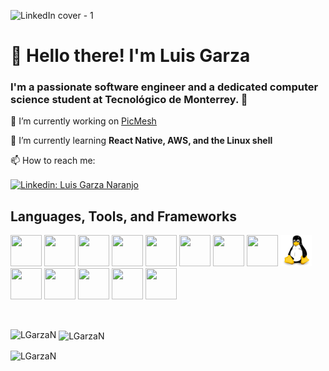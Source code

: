 ![LinkedIn cover - 1](https://github.com/LGarzaN/LGarzaN/assets/105826525/7654a063-2b4b-4d5b-8f7c-2a25f4a353c6)


# 👋 Hello there! I'm Luis Garza
### I'm a passionate software engineer and a dedicated computer science student at Tecnológico de Monterrey. 🚀 

🔭 I’m currently working on [PicMesh](https://github.com/LGarzaN/PicMesh)

🌱 I’m currently learning **React Native, AWS, and the Linux shell**

📫 How to reach me: <p align="left">
<a href="https://linkedin.com/in/luis-garza-naranjo-0b69a9251" target="blank"><img align="center" src="https://raw.githubusercontent.com/rahuldkjain/github-profile-readme-generator/master/src/images/icons/Social/linked-in-alt.svg" alt="Linkedin: Luis Garza Naranjo" height="30" width="59" /></a>
</p>


## Languages, Tools, and Frameworks
<p align="left">
  <img src="https://cdn.worldvectorlogo.com/logos/c.svg" width="50" height="50"/>
  <img src="https://cdn.worldvectorlogo.com/logos/python-5.svg" width="50" height="50"/>
  <img src="https://cdn.worldvectorlogo.com/logos/typescript.svg" width="50" height="50"/>
  <img src="https://cdn.worldvectorlogo.com/logos/react-2.svg" width="50" height="50"/>
  <img src="https://cdn.worldvectorlogo.com/logos/dot-net-core-7.svg" width="50" height="50"/>
  <img src="https://cdn.worldvectorlogo.com/logos/c--4.svg" width="50" height="50"/>
  <img src="https://cdn.worldvectorlogo.com/logos/logo-javascript.svg" width="50" height="50"/>
  <img src="https://cdn.worldvectorlogo.com/logos/nodejs-2.svg" width="50" height="50"/>
  <img src="https://raw.githubusercontent.com/devicons/devicon/master/icons/linux/linux-original.svg" alt="linux" width="50" height="50"/>
  <img src="https://cdn.worldvectorlogo.com/logos/debian-2.svg" width="50" height="50"/>
  <img src="https://cdn.worldvectorlogo.com/logos/mysql-logo.svg" width="50" height="50"/>
  <img src="https://cdn.worldvectorlogo.com/logos/html-1.svg" width="50" height="50"/>
  <img src="https://cdn.worldvectorlogo.com/logos/css-3.svg" width="50" height="50"/>
  <img src="https://cdn.worldvectorlogo.com/logos/postman.svg" width="50" height="50"/>
</p>

<br />




<p><img align="left" src="https://github-readme-stats.vercel.app/api/top-langs?username=LGarzaN&show_icons=true&locale=en&layout=compact&theme=dark" alt="LGarzaN" /></p>

<p>&nbsp;<img align="center" src="https://github-readme-stats.vercel.app/api?username=LGarzaN&show_icons=true&locale=en&theme=dark" alt="LGarzaN" /></p>

<p><img align="center" src="https://github-readme-streak-stats.herokuapp.com/?user=LGarzaN&theme=dark" alt="LGarzaN" /></p>



<!--
**LGarzaN/LGarzaN** is a ✨ _special_ ✨ repository because its `README.md` (this file) appears on your GitHub profile.

Here are some ideas to get you started:

- 🔭 I’m currently working on ...
- 🌱 I’m currently learning ...
- 👯 I’m looking to collaborate on ...
- 🤔 I’m looking for help with ...
- 💬 Ask me about ...
- 📫 How to reach me: ...
- 😄 Pronouns: ...
- ⚡ Fun fact: ...
-->

